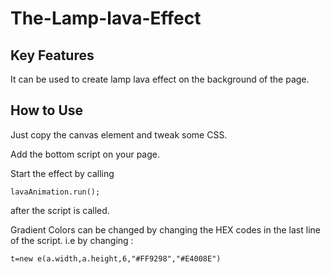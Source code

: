 # The-Lamp-lava-Effect

Key Features
--------------------
It can be used to create lamp lava effect on the background of the page.




How to Use
--------------------

Just copy the canvas element and tweak some CSS.


Add the bottom script on your page.


Start the effect by calling 

```lavaAnimation.run();```

after the script is called.


Gradient Colors can be changed by changing the HEX codes in the last line of the script. i.e by changing :


```t=new e(a.width,a.height,6,"#FF9298","#E4008E")```
